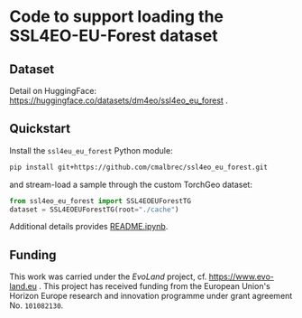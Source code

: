 # Code to support loading the SSL4EO-EU-Forest dataset

## Dataset

 Detail on HuggingFace: https://huggingface.co/datasets/dm4eo/ssl4eo_eu_forest .

## Quickstart

Install the `ssl4eu_eu_forest` Python module:
```Bash
pip install git+https://github.com/cmalbrec/ssl4eo_eu_forest.git
```
and stream-load a sample through the custom TorchGeo dataset:
```Python
from ssl4eo_eu_forest import SSL4EOEUForestTG
dataset = SSL4EOEUForestTG(root="./cache")
```

Additional details provides [README.ipynb](README.ipynb).

## Funding

This work was carried under the *EvoLand* project, cf. https://www.evo-land.eu . This project has received funding from the European Union's Horizon Europe research and innovation programme under grant agreement No. `101082130`.
